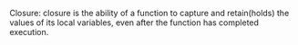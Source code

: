 Closure: closure is the ability of a function to capture and retain(holds) the values of its local variables, even after the function has completed execution.

